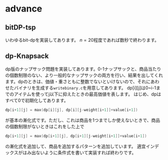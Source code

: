 # advance

## bitDP-tsp
いわゆるbit-dpを実装してあります。
$n=20$程度であれば数秒で終わります。

## dp-Knapsack
dp版のナップサック問題を実装してあります。0-1ナップサックと、商品当たりの個数制限のない、より一般的なナップサックの両方を行い、結果を出してくれます。dpのときは、価値・重さともに整数でないといけないので、それにあわせたバイナリを生成する`writebinary.c`を用意してあります。
dp[i][j]は0~i-1までのアイテムを使ってj以下に抑えたときの最高価値を表します。
はじめ、dpはすべて0で初期化してあります。
```c
dp[i+1][j] = max(dp[i][j], dp[i][j-weight[i+1]]+value[i+1])
```
が基本の漸化式です。ただし、これは商品を1つまでしか使えないときで、商品の個数制限がないときはこれをした上で
```c
dp[i+1][j] = max(dp[i+1][j], dp[i+1][j-weight[i+1]]+value[i+1])
```
の漸化式を追加して、商品を追加するパターンを追加しています。
適宜インデックスがはみ出ないように条件式を書いて実装すれば終わりです。